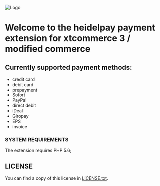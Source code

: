 ![Logo](https://dev.heidelpay.de/devHeidelpay_400_180.jpg)

# Welcome to the heidelpay payment extension for xtcommerce 3 / modified commerce



## Currently supported payment methods:

* credit card
* debit card
* prepayment
* Sofort
* PayPal
* direct debit
* iDeal
* Giropay
* EPS
* invoice

### SYSTEM REQUIREMENTS

The extension requires PHP 5.6;

## LICENSE

You can find a copy of this license in [LICENSE.txt](LICENSE.txt).